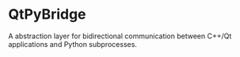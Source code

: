 # QtPyBridge
A abstraction layer for bidirectional communication between C++/Qt applications and Python subprocesses.
